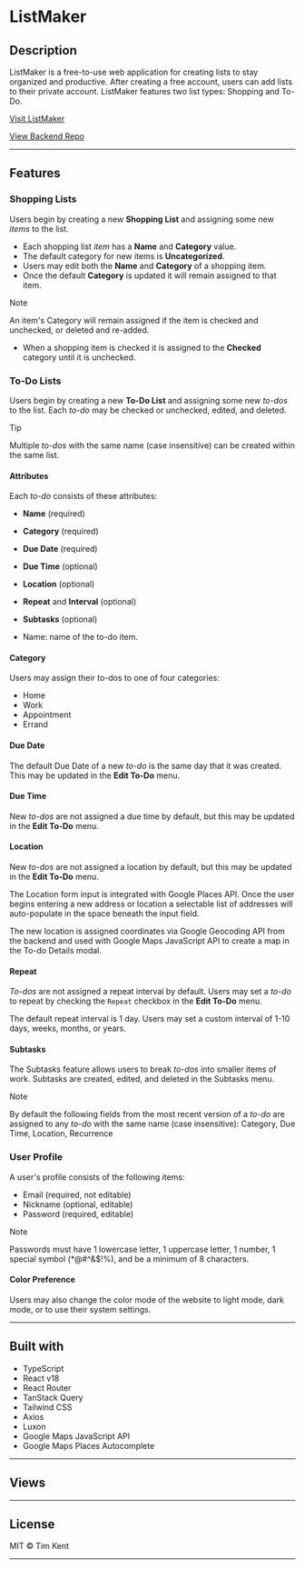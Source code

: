 # ListMaker

## Description

ListMaker is a free-to-use web application for creating lists to stay organized and productive. After creating a free account, users can add lists to their private account. ListMaker features two list types: Shopping and To-Do.

[Visit ListMaker](https://mylistmaker.netlify.com)

[View Backend Repo](https://github.com/tdkent/listmaker-backend)

---

## Features

### Shopping Lists

Users begin by creating a new **Shopping List** and assigning some new _items_ to the list.

- Each shopping list _item_ has a **Name** and **Category** value.
- The default category for new items is **Uncategorized**.
- Users may edit both the **Name** and **Category** of a shopping item.
- Once the default **Category** is updated it will remain assigned to that item.

> [!NOTE]  
> An item's Category will remain assigned if the item is checked and unchecked, or deleted and re-added.

- When a shopping item is checked it is assigned to the **Checked** category until it is unchecked.

### To-Do Lists

Users begin by creating a new **To-Do List** and assigning some new _to-dos_ to the list. Each _to-do_ may be checked or unchecked, edited, and deleted.

> [!TIP]  
> Multiple _to-dos_ with the same name (case insensitive) can be created within the same list.

#### Attributes

Each _to-do_ consists of these attributes:

- **Name** (required)
- **Category** (required)
- **Due Date** (required)
- **Due Time** (optional)
- **Location** (optional)
- **Repeat** and **Interval** (optional)
- **Subtasks** (optional)

- Name: name of the to-do item.

#### Category

Users may assign their to-dos to one of four categories:

- Home
- Work
- Appointment
- Errand

#### Due Date

The default Due Date of a new _to-do_ is the same day that it was created. This may be updated in the **Edit To-Do** menu.

#### Due Time

New _to-dos_ are not assigned a due time by default, but this may be updated in the **Edit To-Do** menu.

#### Location

New _to-dos_ are not assigned a location by default, but this may be updated in the **Edit To-Do** menu.

The Location form input is integrated with Google Places API. Once the user begins entering a new address or location a selectable list of addresses will auto-populate in the space beneath the input field.

The new location is assigned coordinates via Google Geocoding API from the backend and used with Google Maps JavaScript API to create a map in the To-do Details modal.

#### Repeat

_To-dos_ are not assigned a repeat interval by default. Users may set a _to-do_ to repeat by checking the `Repeat` checkbox in the **Edit To-Do** menu.

The default repeat interval is 1 day. Users may set a custom interval of 1-10 days,
weeks, months, or years.

#### Subtasks

The Subtasks feature allows users to break _to-dos_ into smaller items of work. Subtasks are created, edited, and deleted in the Subtasks menu.

> [!NOTE]  
> By default the following fields from the most recent version of a _to-do_ are assigned to any _to-do_ with the same name (case insensitive):
> Category, Due Time, Location, Recurrence

### User Profile

A user's profile consists of the following items:

- Email (required, not editable)
- Nickname (optional, editable)
- Password (required, editable)

> [!NOTE]  
> Passwords must have 1 lowercase letter, 1 uppercase letter, 1 number, 1 special symbol (\*@#^&$!%), and be a minimum of 8 characters.

#### Color Preference

Users may also change the color mode of the website to light mode, dark mode, or to use their system settings.

---

## Built with

- TypeScript
- React v18
- React Router
- TanStack Query
- Tailwind CSS
- Axios
- Luxon
- Google Maps JavaScript API
- Google Maps Places Autocomplete

---

## Views

---

## License

MIT &copy; Tim Kent

---
